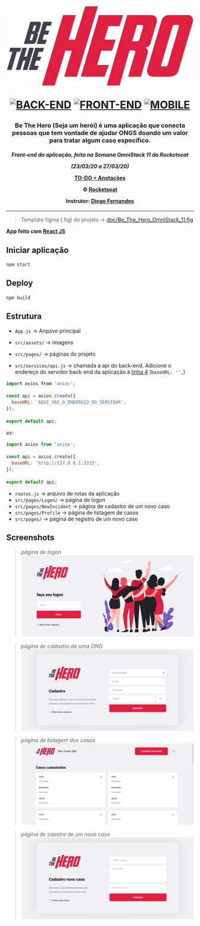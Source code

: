 
<h1 align="center">

![Be The Hero](doc/logo.svg)

[![BACK-END](https://img.shields.io/badge/NodeJS-green?logo=Node.js&logoColor=green&label=BackEnd&labelColor=black&style=flat-square)](https://github.com/mateusfg7/BeTheHero-Backend)
[![FRONT-END](https://img.shields.io/badge/ReactJS-blue?logo=React&logoColor=blue&label=FrontEnd&labelColor=black&style=flat-square)](https://github.com/mateusfg7/BeTheHero-Frontend)
[![MOBILE](https://img.shields.io/badge/ReactNative-9cf?logo=React&logoColor=9cf&label=Mobile&labelColor=black&style=flat-square)](https://github.com/mateusfg7/BeTheHero-Mobile)

</h1>

<h3 align="center">

Be The Hero (Seja um herói) é uma aplicação que conecta pessoas que tem vontade de ajudar ONGS doando um valor para tratar algum caso específico.

</h3>
<h4 align="center">

_Front-end da aplicação, feita na **Semana OmniStack 11** da **Rocketseat**_

_(23/03/20 a 27/03/20)_

[TO-DO + Anotações](https://github.com/users/mateusfg7/projects/4)

© [Rocketseat](https://rocketseat.com.br/)

Instrutor: [Diego Fernandes](https://github.com/diego3g)
</h4>

---

> Template figma (.fig) do projeto -> [doc/Be_The_Hero_OmniStack_11.fig](doc/Be_The_Hero_OmniStack_11.fig)

**App feito com [React JS](https://reactjs.org/)**


## Iniciar aplicação
```bash
npm start
```

## Deploy
```bash
npm build
```

## Estrutura

- `App.js` -> Arquivo principal

- `src/assets/` -> imagens

- `src/pages/` -> páginas do projeto

- `src/services/api.js` -> chamada a api do back-end.
Adicione o endereço do servidor back-end da aplicação à [linha 4](https://github.com/mateusfg7/BeTheHero-Frontend/blob/master/src/services/api.js#L4) (`baseURL: '',`)
```javascript
import axios from 'axios';

const api = axios.create({
  baseURL: 'AQUI_VAI_O_ENDEREÇO_DO_SERVIDOR',
});

export default api;
```
_ex:_
```javascript
import axios from 'axios';

const api = axios.create({
  baseURL: 'http://127.0.0.1:3333',
});

export default api;
```

- `routes.js` -> arquivo de rotas da aplicação
- `src/pages/Logon/` -> página de logon
- `src/pages/NewIncident` -> página de cadastro de um novo caso
- `src/pages/Profile` -> página de listagem de casos
- `src/pages/` -> página de registro de um novo caso



<h3 align="center">

## Screenshots
> _página de logon_
![Login](doc/login.png)

> _página de cadastro de uma ONG_
![Cadastro](doc/cadastro.png)

> _página de listagem dos casos_
![Listar Casos](doc/lista_caso.png)

> _página de caastro de um novo caso_
![Cadastrar Caso](doc/cadastrar_caso.png)

<h3>

